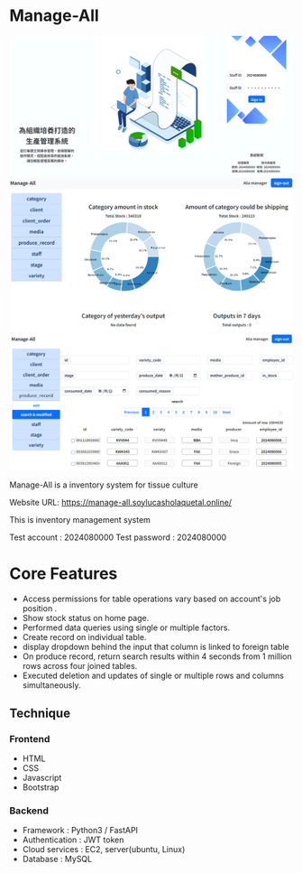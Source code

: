 # Manage-All

![image](https://github.com/hlpss891092002/manage-all/blob/main/app/static/readme_img/sign-page.png)
![image](https://github.com/hlpss891092002/manage-all/blob/main/app/static/readme_img/home-page.png)
![image](https://github.com/hlpss891092002/manage-all/blob/main/app/static/readme_img/search-page.png)


Manage-All is a inventory system for tissue culture

Website URL: https://manage-all.soylucasholaquetal.online/

This is inventory management system

Test account : 2024080000
Test password : 2024080000

# Core Features

* Access permissions for table operations vary based on account's job position .  
* Show stock status on home page.  
* Performed data queries using single or multiple factors.
* Create record on individual table.
* display dropdown behind the input that column is linked to foreign table  
* On produce record, return search results within 4 seconds from 1 million rows across four joined tables. 
* Executed deletion and updates of single or multiple rows and columns simultaneously.

## Technique

### Frontend

* HTML
* CSS
* Javascript
* Bootstrap

### Backend

* Framework : Python3 / FastAPI
* Authentication : JWT token
* Cloud services : EC2, server(ubuntu, Linux)
* Database : MySQL
